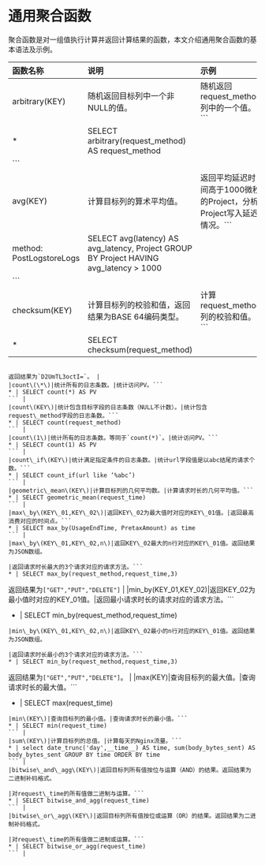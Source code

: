 # 通用聚合函数

聚合函数是对一组值执行计算并返回计算结果的函数，本文介绍通用聚合函数的基本语法及示例。

|函数名称|说明|示例|
|:---|:-|:-|
|arbitrary\(KEY\)|随机返回目标列中一个非NULL的值。|随机返回request\_method列中的一个值。```
* | SELECT arbitrary(request_method) AS request_method
``` |
|avg\(KEY\)|计算目标列的算术平均值。|返回平均延迟时间高于1000微秒的Project，分析Project写入延迟情况。```
method: PostLogstoreLogs | SELECT avg(latency) AS avg_latency, Project GROUP BY Project HAVING avg_latency > 1000
``` |
|checksum\(KEY\)|计算目标列的校验和值，返回结果为BASE 64编码类型。|计算request\_method列的校验和值。```
* | SELECT checksum(request_method)
```

返回结果为`D2UmTL3octI=`。 |
|count\(\*\)|统计所有的日志条数。|统计访问PV。```
* | SELECT count(*) AS PV
``` |
|count\(KEY\)|统计包含目标字段的日志条数（NULL不计数）。|统计包含request\_method字段的日志条数。```
* | SELECT count(request_method)
``` |
|count\(1\)|统计所有的日志条数。等同于`count(*)`。|统计访问PV。```
* | SELECT count(1) AS PV
``` |
|count\_if\(KEY\)|统计满足指定条件的日志条数。|统计url字段值是以abc结尾的请求个数。```
* | SELECT count_if(url like ‘%abc’) 
``` |
|geometric\_mean\(KEY\)|计算目标列的几何平均数。|计算请求时长的几何平均值。```
* | SELECT geometric_mean(request_time)
``` |
|max\_by\(KEY\_01,KEY\_02\)|返回KEY\_02为最大值时对应的KEY\_01值。|返回最高消费对应的时间点。```
* | SELECT max_by(UsageEndTime, PretaxAmount) as time
``` |
|max\_by\(KEY\_01,KEY\_02,n\)|返回KEY\_02最大的n行对应的KEY\_01值。返回结果为JSON数组。

|返回请求时长最大的3个请求对应的请求方法。```
* | SELECT max_by(request_method,request_time,3)
```

返回结果为`["GET","PUT","DELETE"]` |
|min\_by\(KEY\_01,KEY\_02\)|返回KEY\_02为最小值时对应的KEY\_01值。|返回最小请求时长的请求对应的请求方法。```
* | SELECT min_by(request_method,request_time)
``` |
|min\_by\(KEY\_01,KEY\_02,n\)|返回KEY\_02最小的n行对应的KEY\_01值。返回结果为JSON数组。

|返回请求时长最小的3个请求对应的请求方法。```
* | SELECT min_by(request_method,request_time,3)
```

返回结果为`["GET","PUT","DELETE"]`。 |
|max\(KEY\)|查询目标列的最大值。|查询请求时长的最大值。```
* | SELECT max(request_time)
``` |
|min\(KEY\)|查询目标列的最小值。|查询请求时长的最小值。```
* | SELECT min(request_time)
``` |
|sum\(KEY\)|计算目标列的总值。|计算每天的Nginx流量。```
* | select date_trunc('day',__time__) AS time, sum(body_bytes_sent) AS body_bytes_sent GROUP BY time ORDER BY time
``` |
|bitwise\_and\_agg\(KEY\)|返回目标列所有值按位与运算（AND）的结果。返回结果为二进制补码格式。

|对request\_time的所有值做二进制与运算。```
* | SELECT bitwise_and_agg(request_time)
``` |
|bitwise\_or\_agg\(KEY\)|返回目标列所有值按位或运算（OR）的结果。返回结果为二进制补码格式。

|对request\_time的所有值做二进制或运算。```
* | SELECT bitwise_or_agg(request_time)
``` |

